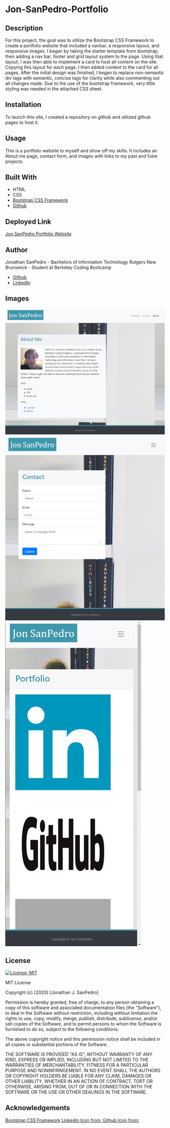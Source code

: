 # Jon-SanPedro-Portfolio

## Description
For this project, the goal was to utilize the Bootstrap CSS Framework to create a portfolio website that included a navbar, a responsive layout, and responsive images. I began by taking the starter template from bootstrap, then adding a nav bar, footer and grid layout system to the page. Using that layout, I was then able to implement a card to host all content on the site. Copying this layout for each page, I then added content to the card for all pages. After the initial design was finished, I began to replace non-semantic div tags with semantic, concise tags for clarity while also commenting out all changes made. Due to the use of the bootstrap framework, very little styling was needed in the attached CSS sheet. 

## Installation
To launch this site, I created a repository on github and utilized github pages to host it.

## Usage
This is a portfolio website to myself and show off my skills. It includes an About me page, contact form, and images with links to my past and futre projects. 

## Built With
* HTML
* CSS
* [Bootstrap CSS Framework](https://getbootstrap.com/)
* [Github](https://github.com/)

## Deployed Link
[Jon SanPedro Portfolio Website](https://jsp117.github.io/Jon-SanPedro-Portfolio/)

## Author
Jonathan SanPedro - Bachelors of Information Technology Rutgers New Brunswick - Student at Berkeley Coding Bootcamp

* [Github](https://github.com/jsp117)
* [LinkedIn](https://www.linkedin.com/in/jonathan-s-6ab32283/)

## Images
![About Me - Large Screen](./Assets/Images/AboutMe.png)
![Contact - Medium Screen](./Assets/Images/Contact.png)
![Portfolio - Small Screen ](./Assets/Images/PortfolioPage.png)

## License
[![License: MIT](https://img.shields.io/badge/License-MIT-yellow.svg)](https://opensource.org/licenses/MIT)

MIT License

Copyright (c) [2020] [Jonathan J. SanPedro]

Permission is hereby granted, free of charge, to any person obtaining a copy
of this software and associated documentation files (the "Software"), to deal
in the Software without restriction, including without limitation the rights
to use, copy, modify, merge, publish, distribute, sublicense, and/or sell
copies of the Software, and to permit persons to whom the Software is
furnished to do so, subject to the following conditions:

The above copyright notice and this permission notice shall be included in all
copies or substantial portions of the Software.

THE SOFTWARE IS PROVIDED "AS IS", WITHOUT WARRANTY OF ANY KIND, EXPRESS OR
IMPLIED, INCLUDING BUT NOT LIMITED TO THE WARRANTIES OF MERCHANTABILITY,
FITNESS FOR A PARTICULAR PURPOSE AND NONINFRINGEMENT. IN NO EVENT SHALL THE
AUTHORS OR COPYRIGHT HOLDERS BE LIABLE FOR ANY CLAIM, DAMAGES OR OTHER
LIABILITY, WHETHER IN AN ACTION OF CONTRACT, TORT OR OTHERWISE, ARISING FROM,
OUT OF OR IN CONNECTION WITH THE SOFTWARE OR THE USE OR OTHER DEALINGS IN THE
SOFTWARE.

## Acknowledgements
[Bootstrap CSS Framework](https://www.getbootstrap.com)
[Linkedin Icon from: ](https://www.softicons.com)
[Github Icon from: ](https://github.com/logos)
